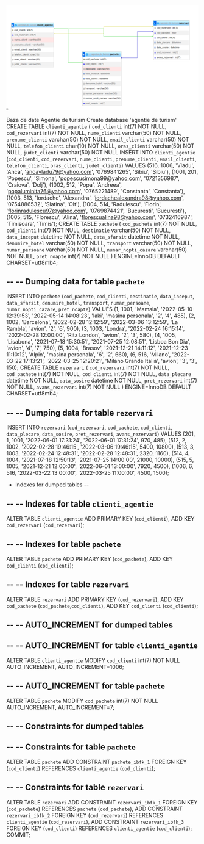![alt text](designer-database-agentie-de-turism.jpg.png)

Baza de date Agentie de turism
Create database 'agentie de turism'
CREATE TABLE `clienti_agentie` (
  `cod_clienti` int(7) NOT NULL,
  `cod_rezervari` int(7) NOT NULL,
  `nume_clienti` varchar(50) NOT NULL,
  `prenume_clienti` varchar(50) NOT NULL,
  `email_clienti` varchar(50) NOT NULL,
  `telefon_clienti` char(10) NOT NULL,
  `oras_clienti` varchar(50) NOT NULL,
  `judet_clienti` varchar(50) NOT NULL
INSERT INTO `clienti_agentie` (`cod_clienti`, `cod_rezervari`, `nume_clienti`, `prenume_clienti`, `email_clienti`, `telefon_clienti`, `oras_clienti`, `judet_clienti`) VALUES
(516, 1006, 'Vladu', 'Anca', 'ancavladu79@yahoo.com', '0769841265', 'Sibiu', 'Sibiu'),
(1001, 201, 'Popescu', 'Simona', 'popescusimona99@yahoo.com', '0721356987', 'Craiova', 'Dolj'),
(1002, 512, 'Popa', 'Andreea', 'popaluminita76@yahoo.com', '0765221489', 'Constanta', 'Constanta'),
(1003, 513, 'Iordache', 'Alexandra', 'iordachealexandra98@yahoo.com', '0754886532', 'Slatina', 'Olt'),
(1004, 514, 'Radulescu', 'Florin', 'florinradulescu97@yahoo.com', '0769874421', 'Bucuresti', 'Bucuresti'),
(1005, 515, 'Florescu', 'Alina', 'florescualina98@yahoo.com', '0732416987', 'Timisoara', 'Timis');
CREATE TABLE `pachete` (
  `cod_pachete` int(7) NOT NULL,
  `cod_clienti` int(7) NOT NULL,
  `destinatie` varchar(50) NOT NULL,
  `data_inceput` datetime NOT NULL,
  `data_sfarsit` datetime NOT NULL,
  `denumire_hotel` varchar(50) NOT NULL,
  `transport` varchar(50) NOT NULL,
  `numar_persoane` varchar(50) NOT NULL,
  `numar_nopti_cazare` varchar(50) NOT NULL,
  `pret_noapte` int(7) NOT NULL
) ENGINE=InnoDB DEFAULT CHARSET=utf8mb4;

--
-- Dumping data for table `pachete`
--

INSERT INTO `pachete` (`cod_pachete`, `cod_clienti`, `destinatie`, `data_inceput`, `data_sfarsit`, `denumire_hotel`, `transport`, `numar_persoane`, `numar_nopti_cazare`, `pret_noapte`) VALUES
(1, 1001, 'Mamaia', '2022-05-10 12:39:53', '2022-05-14 14:08:23', 'Iaki', 'masina personala', '2', '4', 485),
(2, 1002, 'Barcelona', '2022-02-28 12:12:59', '2022-03-06 13:12:59', 'La Rambla', 'avion', '2', '6', 900),
(3, 1003, 'Londra', '2022-02-24 16:15:14', '2022-02-28 12:00:00', 'Ritz London', 'avion', '2', '3', 580),
(4, 1005, 'Lisabona', '2021-07-18 15:30:51', '2021-07-25 12:08:51', 'Lisboa Bon Dia', 'avion', '4', '7', 750),
(5, 1004, 'Brasov', '2021-12-21 14:11:12', '2021-12-23 11:10:12', 'Alpin', 'masina personala', '6', '2', 660),
(6, 516, 'Milano', '2022-03-22 17:13:21', '2022-03-25 12:20:21', 'Milano Grande Italia', 'avion', '3', '3', 150);
CREATE TABLE `rezervari` (
  `cod_rezervari` int(7) NOT NULL,
  `cod_pachete` int(7) NOT NULL,
  `cod_clienti` int(7) NOT NULL,
  `data_plecare` datetime NOT NULL,
  `data_sosire` datetime NOT NULL,
  `pret_rezervari` int(7) NOT NULL,
  `avans_rezervari` int(7) NOT NULL
) ENGINE=InnoDB DEFAULT CHARSET=utf8mb4;

--
-- Dumping data for table `rezervari`
--

INSERT INTO `rezervari` (`cod_rezervari`, `cod_pachete`, `cod_clienti`, `data_plecare`, `data_sosire`, `pret_rezervari`, `avans_rezervari`) VALUES
(201, 1, 1001, '2022-06-01 17:31:24', '2022-06-01 17:31:24', 970, 485),
(512, 2, 1002, '2022-02-28 19:46:15', '2022-03-06 19:46:15', 5400, 10800),
(513, 3, 1003, '2022-02-24 12:48:31', '2022-02-28 12:48:31', 2320, 1160),
(514, 4, 1004, '2021-07-18 12:50:13', '2021-07-25 14:00:00', 21000, 10000),
(515, 5, 1005, '2021-12-21 12:00:00', '2022-06-01 13:00:00', 7920, 4500),
(1006, 6, 516, '2022-03-22 13:00:00', '2022-03-25 11:00:00', 4500, 1500);
- Indexes for dumped tables
--

--
-- Indexes for table `clienti_agentie`
--
ALTER TABLE `clienti_agentie`
  ADD PRIMARY KEY (`cod_clienti`),
  ADD KEY `cod_rezervari` (`cod_rezervari`);

--
-- Indexes for table `pachete`
--
ALTER TABLE `pachete`
  ADD PRIMARY KEY (`cod_pachete`),
  ADD KEY `cod_clienti` (`cod_clienti`);

--
-- Indexes for table `rezervari`
--
ALTER TABLE `rezervari`
  ADD PRIMARY KEY (`cod_rezervari`),
  ADD KEY `cod_pachete` (`cod_pachete`,`cod_clienti`),
  ADD KEY `cod_clienti` (`cod_clienti`);

--
-- AUTO_INCREMENT for dumped tables
--

--
-- AUTO_INCREMENT for table `clienti_agentie`
--
ALTER TABLE `clienti_agentie`
  MODIFY `cod_clienti` int(7) NOT NULL AUTO_INCREMENT, AUTO_INCREMENT=1006;

--
-- AUTO_INCREMENT for table `pachete`
--
ALTER TABLE `pachete`
  MODIFY `cod_pachete` int(7) NOT NULL AUTO_INCREMENT, AUTO_INCREMENT=7;

--
-- Constraints for dumped tables
--

--
-- Constraints for table `pachete`
--
ALTER TABLE `pachete`
  ADD CONSTRAINT `pachete_ibfk_1` FOREIGN KEY (`cod_clienti`) REFERENCES `clienti_agentie` (`cod_clienti`);

--
-- Constraints for table `rezervari`
--
ALTER TABLE `rezervari`
  ADD CONSTRAINT `rezervari_ibfk_1` FOREIGN KEY (`cod_pachete`) REFERENCES `pachete` (`cod_pachete`),
  ADD CONSTRAINT `rezervari_ibfk_2` FOREIGN KEY (`cod_rezervari`) REFERENCES `clienti_agentie` (`cod_rezervari`),
  ADD CONSTRAINT `rezervari_ibfk_3` FOREIGN KEY (`cod_clienti`) REFERENCES `clienti_agentie` (`cod_clienti`);
COMMIT;
